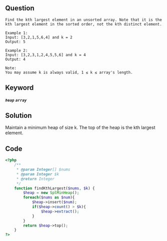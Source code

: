 ## Question
```
Find the kth largest element in an unsorted array. Note that it is the kth largest element in the sorted order, not the kth distinct element.

Example 1:
Input: [3,2,1,5,6,4] and k = 2
Output: 5

Example 2:
Input: [3,2,3,1,2,4,5,5,6] and k = 4
Output: 4

Note:
You may assume k is always valid, 1 ≤ k ≤ array's length.
```

## Keyword
***`heap`***  ***`array`***

## Solution
Maintain a minimum heap of size k. The top of the heap is the kth largest element.

## Code
```php
<?php
    /**
     * @param Integer[] $nums
     * @param Integer $k
     * @return Integer
     */
    function findKthLargest($nums, $k) {
        $heap = new SplMinHeap();
        foreach($nums as $num){
            $heap->insert($num);
            if($heap->count() > $k){
                $heap->extract();
            }
        }
        return $heap->top();
    }
?>
```
